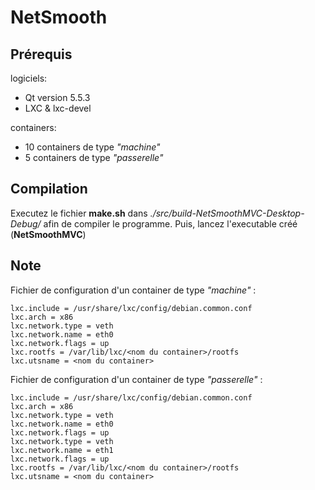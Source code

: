 # NetSmooth

## Prérequis
logiciels:
* Qt version 5.5.3
* LXC & lxc-devel

containers:
* 10 containers de type *"machine"*
* 5 containers de type *"passerelle"*


## Compilation
Executez le fichier **make.sh** dans *./src/build-NetSmoothMVC-Desktop-Debug/* afin de compiler le programme.
Puis, lancez l'executable créé (**NetSmoothMVC**)


## Note
Fichier de configuration d'un container de type *"machine"* :

	lxc.include = /usr/share/lxc/config/debian.common.conf
	lxc.arch = x86
	lxc.network.type = veth
	lxc.network.name = eth0
	lxc.network.flags = up
	lxc.rootfs = /var/lib/lxc/<nom du container>/rootfs
	lxc.utsname = <nom du container>


Fichier de configuration d'un container de type *"passerelle"* :

	lxc.include = /usr/share/lxc/config/debian.common.conf
	lxc.arch = x86
	lxc.network.type = veth
	lxc.network.name = eth0
	lxc.network.flags = up
	lxc.network.type = veth
	lxc.network.name = eth1
	lxc.network.flags = up
	lxc.rootfs = /var/lib/lxc/<nom du container>/rootfs
	lxc.utsname = <nom du container>
